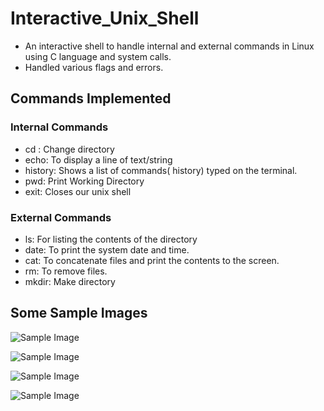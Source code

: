 # Interactive_Unix_Shell
* An interactive shell to handle internal and external commands in Linux using C language and system calls.
* Handled various flags and errors.

## Commands Implemented

### Internal Commands
* cd : Change directory
* echo:  To display a line of text/string
* history: Shows a list of commands( history) typed on the terminal.
* pwd: Print Working Directory
* exit: Closes our unix shell

### External Commands
* ls: For listing the contents of the directory
* date: To print the system date and time. 
* cat: To concatenate files and  print the contents to the screen. 
* rm: To remove files.
* mkdir: Make directory

## Some Sample Images

![Sample Image](https://imgur.com/nhV82U5.jpg)


![Sample Image](https://imgur.com/x00dAVw.jpg)


![Sample Image](https://imgur.com/Gwpww7o.jpg)


![Sample Image](https://imgur.com/zkIiYO0.jpg)
